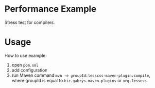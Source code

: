 # Performance Example
Stress test for compilers.

# Usage
How to use example:

1. open `pom.xml`
2. add configuration
3. run Maven command `mvn -e groupId:lesscss-maven-plugin:compile`, where groupId is equal to `biz.gabrys.maven.plugins` or `org.lesscss`
